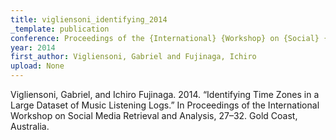 ```yaml
---
title: vigliensoni_identifying_2014
_template: publication
conference: Proceedings of the {International} {Workshop} on {Social} {Media} {Retrieval} and {Analysis}
year: 2014
first_author: Vigliensoni, Gabriel and Fujinaga, Ichiro
upload: None
---
```

Vigliensoni, Gabriel, and Ichiro Fujinaga. 2014. “Identifying Time Zones in a Large Dataset of Music Listening Logs.” In Proceedings of the International Workshop on Social Media Retrieval and Analysis, 27–32. Gold Coast, Australia.